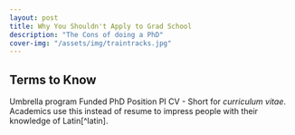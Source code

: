 ```yaml
---
layout: post
title: Why You Shouldn't Apply to Grad School
description: "The Cons of doing a PhD"
cover-img: "/assets/img/traintracks.jpg"
---
```



## Terms to Know
Umbrella program
Funded PhD Position
PI 
CV - Short for _curriculum vitae_. Academics use this instead of resume to impress people with their knowledge of Latin[^latin].


